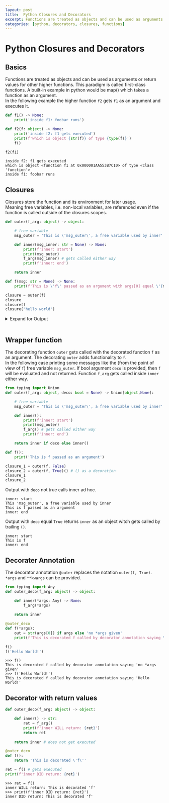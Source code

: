 ```yaml
---
layout: post
title:  Python Closures and Decorators
excerpt: Functions are treated as objects and can be used as arguments or return values for other higher functions. This paradigm is called first-class functions. A built-in example in python would be map() which takes a function as an argument.
categories: [python, decorators, closures, functions]
---
```


# Python Closures and Decorators

## Basics

Functions are treated as objects and can be used as arguments or return values for other higher functions. This paradigm is called first-class functions. A built-in example in python would be map() which takes a function as an argument.  
In the following example the higher function `f2` gets `f1` as an argument and executes it.

```python
def f1() -> None:
    print('inside f1: foobar runs')

def f2(f: object) -> None:
    print('inside f2: f1 gets executed')
    print(f'which is object {str(f)} of type {type(f)}')
    f()

f2(f1)
```

```
inside f2: f1 gets executed
which is object <function f1 at 0x000001AA553B7C10> of type <class 'function'>
inside f1: foobar runs
```

## Closures

Closures store the function and its environment for later usage.  
Meaning free variables, i.e. non-local variables, are referenced even if the function is called outside of the closures scopes.

```python
def outer(f_arg: object) -> object:

    # free variable
    msg_outer = 'This is \'msg_outer\', a free variable used by inner'

    def inner(msg_inner: str = None) -> None:
        print(f'inner: start')
        print(msg_outer)
        f_arg(msg_inner) # gets called either way
        print(f'inner: end')

    return inner

def f(msg: str = None) -> None:
    print(f'This is \'f\' passed as an argument with args[0] equal \'{msg}\'')

closure = outer(f)
closure
closure()
closure("hello world")
```

<details>
<summary>Expand for Output</summary>
<p><pre>
>>> closure
<function outer.<locals>.inner at 0x000002344DAF6B80>
>>> closure()
This is 'msg_outer', a free variable used by inner
This is f passed as an argument with args[0] equal 'None'
inner: end
>>> closure("hello world")
inner: start
This is 'msg_outer', a free variable used by inner
This is 'f' passed as an argument with args[0] equal 'hello world'
inner: end
</pre></p>
</details>
<div>&nbsp;</div>

## Wrapper function

The decorating function `outer` gets called with the decorated function `f` as an argument. The decorating `outer` adds functionality to `f`.  
In the following case printing some messages like the (from the point of view of `f`) free variable `msg_outer`. If bool argument `deco` is provided, then `f` will be evaluated and not returned. Function `f_arg` gets called inside `inner` either way.

```python
from typing import Union
def outer(f_arg: object, deco: bool = None) -> Union[object,None]:

    # free variable
    msg_outer = 'This is \'msg_outer\', a free variable used by inner'

    def inner():
        print(f'inner: start')
        print(msg_outer)
        f_arg() # gets called either way
        print(f'inner: end')

    return inner if deco else inner()

def f():
    print('This is f passed as an argument')

closure_1 = outer(f, False)
closure_2 = outer(f, True)() # () as a decoration
closure_1
closure_2
```

Output with `deco` not true calls inner ad hoc.

```
inner: start
This 'msg_outer', a free variable used by inner
This is f passed as an argument
inner: end
```

Output with `deco` equal `True` returns `inner` as an object witch gets called by trailing `()`.

```
inner: start
This is f
inner: end
```

## Decorater Annotation

The decorator annotation `@outer` replaces the notation `outer(f, True)`.  
`*args` and `**kwargs` can be provided.

```python
from typing import Any
def outer_deco(f_arg: object) -> object:

    def inner(*args: Any) -> None:
        f_arg(*args)
    
    return inner

@outer_deco
def f(*args):
    out = str(args[0]) if args else 'no *args given'
    print(f'This is decorated f called by decorator annotation saying \'{out}\'')

f()
f('Hello World!')
```

```
>>> f()
This is decorated f called by decorator annotation saying 'no *args given'
>>> f('Hello World!')
This is decorated f called by decorator annotation saying 'Hello World!'
```

## Decorator with return values

```python
def outer_deco(f_arg: object) -> object:

    def inner() -> str:
        ret = f_arg()
        print(f'inner WILL return: {ret}')
        return ret
    
    return inner # does not get executed

@outer_deco
def f():
    return 'This is decorated \'f\''

ret = f() # gets executed
print(f'inner DID return: {ret}')
```

```
>>> ret = f()
inner WILL return: This is decorated 'f'
>>> print(f'inner DID return: {ret}')
inner DID return: This is decorated 'f'
```